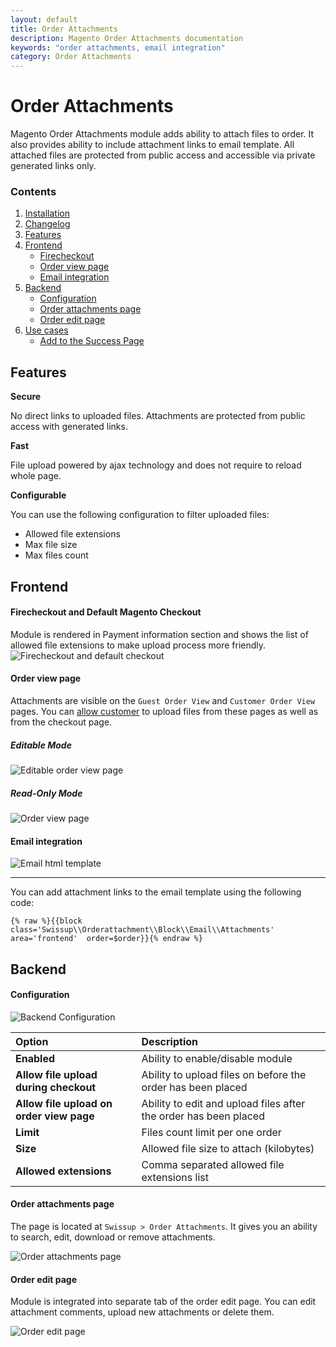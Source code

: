 ```yaml
---
layout: default
title: Order Attachments
description: Magento Order Attachments documentation
keywords: "order attachments, email integration"
category: Order Attachments
---
```


# Order Attachments

Magento Order Attachments module adds ability to attach files to order. It also
provides ability to include attachment links to email template. All attached
files are protected from public access and accessible via private generated
links only.

### Contents

 1. [Installation](installation/)
 1. [Changelog](changelog/)
 2. [Features](#features)
 3. [Frontend](#frontend)
    - [Firecheckout](#firecheckout)
    - [Order view page](#order-view-page)
    - [Email integration](#email-integration)
 4. [Backend](#backend)
    - [Configuration](#configuration)
    - [Order attachments page](#order-attachments-page)
    - [Order edit page](#order-edit-page)
 5. [Use cases](use-cases/)
     -  [Add to the Success Page](use-cases/#add-to-the-success-page) 

## Features

**Secure**

No direct links to uploaded files. Attachments are protected from public access
with generated links.

**Fast**

File upload powered by ajax technology and does not require to reload whole page.

**Configurable**

You can use the following configuration to filter uploaded files:

 - Allowed file extensions
 - Max file size
 - Max files count

## Frontend

#### Firecheckout and Default Magento Checkout
Module is rendered in Payment information section and shows the list of allowed
file extensions to make upload process more friendly.
![Firecheckout and default checkout](/images/m2/orderattachment/checkout.png)

#### Order view page
Attachments are visible on the `Guest Order View` and `Customer Order View` pages.
You can [allow customer](#configuration) to upload files from these pages as well as from the
checkout page.

##### Editable Mode

![Editable order view page](/images/m2/orderattachment/edit_view.png)

##### Read-Only Mode

![Order view page](/images/m2/orderattachment/read_view.png)

#### Email integration
![Email html template](/images/m2/orderattachment/email.png)

- - -

You can add attachment links to the email template using the following code:

```
{% raw %}{{block class='Swissup\\Orderattachment\\Block\\Email\\Attachments' area='frontend'  order=$order}}{% endraw %}
```

## Backend

#### Configuration

![Backend Configuration](/images/m2/orderattachment/config.png)

Option | Description
:------|:-----------
**Enabled** | Ability to enable/disable module
**Allow file upload during checkout** | Ability to upload files on before the order has been placed
**Allow file upload on order view page** | Ability to edit and upload files after the order has been placed
**Limit** | Files count limit per one order
**Size** | Allowed file size to attach (kilobytes)
**Allowed extensions** | Comma separated allowed file extensions list

#### Order attachments page
The page is located at `Swissup > Order Attachments`. It gives you
an ability to search, edit, download or remove attachments.

![Order attachments page](/images/m2/orderattachment/attachment_grid.png)

#### Order edit page
Module is integrated into separate tab of the order edit page. You can
edit attachment comments, upload new attachments or delete them.

![Order edit page](/images/m2/orderattachment/admin_order_view.png)
